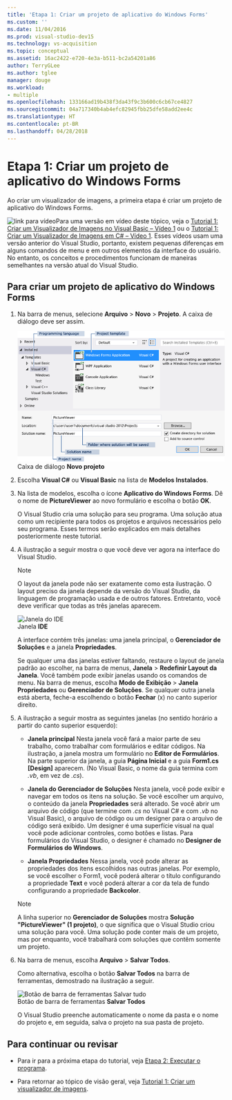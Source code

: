 ```yaml
---
title: 'Etapa 1: Criar um projeto de aplicativo do Windows Forms'
ms.custom: ''
ms.date: 11/04/2016
ms.prod: visual-studio-dev15
ms.technology: vs-acquisition
ms.topic: conceptual
ms.assetid: 16ac2422-e720-4e3a-b511-bc2a54201a86
author: TerryGLee
ms.author: tglee
manager: douge
ms.workload:
- multiple
ms.openlocfilehash: 133166ad19b438f3da43f9c3b600c6cb67ce4827
ms.sourcegitcommit: 04a717340b4ab4efc82945fbb25dfe58add2ee4c
ms.translationtype: HT
ms.contentlocale: pt-BR
ms.lasthandoff: 04/28/2018
---
```

# <a name="step-1-create-a-windows-forms-application-project"></a>Etapa 1: Criar um projeto de aplicativo do Windows Forms
Ao criar um visualizador de imagens, a primeira etapa é criar um projeto de aplicativo do Windows Forms.  
  
 ![link para vídeo](../data-tools/media/playvideo.gif "PlayVideo")Para uma versão em vídeo deste tópico, veja o [Tutorial 1: Criar um Visualizador de Imagens no Visual Basic – Vídeo 1](http://go.microsoft.com/fwlink/?LinkId=205209) ou o [Tutorial 1: Criar um Visualizador de Imagens em C# – Vídeo 1](http://go.microsoft.com/fwlink/?LinkId=205199). Esses vídeos usam uma versão anterior do Visual Studio, portanto, existem pequenas diferenças em alguns comandos de menu e em outros elementos da interface do usuário. No entanto, os conceitos e procedimentos funcionam de maneiras semelhantes na versão atual do Visual Studio.  
  
## <a name="to-create-a-windows-forms-application-project"></a>Para criar um projeto de aplicativo do Windows Forms  
  
1.  Na barra de menus, selecione **Arquivo** > **Novo** > **Projeto**. A caixa de diálogo deve ser assim.  
  
     ![Caixa de diálogo Novo projeto](../ide/media/newprojectdialogcallouts.png "NewProjectDialogCallouts")  
Caixa de diálogo **Novo projeto**  
  
2.  Escolha **Visual C#** ou **Visual Basic** na lista de **Modelos Instalados**.  

3.  Na lista de modelos, escolha o ícone **Aplicativo do Windows Forms**. Dê o nome de **PictureViewer** ao novo formulário e escolha o botão **OK**.  

     O Visual Studio cria uma solução para seu programa. Uma solução atua como um recipiente para todos os projetos e arquivos necessários pelo seu programa. Esses termos serão explicados em mais detalhes posteriormente neste tutorial.  

4.  A ilustração a seguir mostra o que você deve ver agora na interface do Visual Studio.  

    > [!NOTE]
    >  O layout da janela pode não ser exatamente como esta ilustração. O layout preciso da janela depende da versão do Visual Studio, da linguagem de programação usada e de outros fatores. Entretanto, você deve verificar que todas as três janelas aparecem.  

     ![Janela do IDE](../ide/media/express_ideoverview_visio.png "Express_IDEOverview_Visio")  
Janela **IDE**  
  
     A interface contém três janelas: uma janela principal, o **Gerenciador de Soluções** e a janela **Propriedades**.  
  
     Se qualquer uma das janelas estiver faltando, restaure o layout de janela padrão ao escolher, na barra de menus, **Janela** > **Redefinir Layout da Janela**. Você também pode exibir janelas usando os comandos de menu. Na barra de menus, escolha **Modo de Exibição** > **Janela Propriedades** ou **Gerenciador de Soluções**. Se qualquer outra janela está aberta, feche-a escolhendo o botão **Fechar** (x) no canto superior direito.  
  
5.  A ilustração a seguir mostra as seguintes janelas (no sentido horário a partir do canto superior esquerdo):  
  
    -   **Janela principal** Nesta janela você fará a maior parte de seu trabalho, como trabalhar com formulários e editar códigos. Na ilustração, a janela mostra um formulário no **Editor de Formulários**. Na parte superior da janela, a guia **Página Inicial** e a guia **Form1.cs [Design]** aparecem. (No Visual Basic, o nome da guia termina com *.vb*, em vez de *.cs*).  
  
    -   **Janela do Gerenciador de Soluções** Nesta janela, você pode exibir e navegar em todos os itens na solução. Se você escolher um arquivo, o conteúdo da janela **Propriedades** será alterado. Se você abrir um arquivo de código (que termine com *.cs* no Visual C# e com *.vb* no Visual Basic), o arquivo de código ou um designer para o arquivo de código será exibido. Um designer é uma superfície visual na qual você pode adicionar controles, como botões e listas. Para formulários do Visual Studio, o designer é chamado no **Designer de Formulários do Windows**.  
  
    -   **Janela Propriedades** Nessa janela, você pode alterar as propriedades dos itens escolhidos nas outras janelas. Por exemplo, se você escolher o Form1, você poderá alterar o título configurando a propriedade **Text** e você poderá alterar a cor da tela de fundo configurando a propriedade **Backcolor**.  
  
    > [!NOTE]
    >  A linha superior no **Gerenciador de Soluções** mostra **Solução "PictureViewer" (1 projeto)**, o que significa que o Visual Studio criou uma solução para você. Uma solução pode conter mais de um projeto, mas por enquanto, você trabalhará com soluções que contêm somente um projeto.  
  
6.  Na barra de menus, escolha **Arquivo** > **Salvar Todos**.  
  
     Como alternativa, escolha o botão **Salvar Todos** na barra de ferramentas, demostrado na ilustração a seguir.  

     ![Botão de barra de ferramentas Salvar tudo](../ide/media/express_iconsaveall.png "Express_IconSaveAll")  
Botão de barra de ferramentas **Salvar Todos**  
  
     O Visual Studio preenche automaticamente o nome da pasta e o nome do projeto e, em seguida, salva o projeto na sua pasta de projeto.  

## <a name="to-continue-or-review"></a>Para continuar ou revisar  
  
-   Para ir para a próxima etapa do tutorial, veja [Etapa 2: Executar o programa](../ide/step-2-run-your-program.md).  
  
-   Para retornar ao tópico de visão geral, veja [Tutorial 1: Criar um visualizador de imagens](../ide/tutorial-1-create-a-picture-viewer.md).
